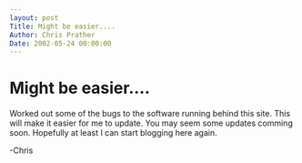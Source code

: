 ```yaml
---
layout: post
Title: Might be easier....  
Author: Chris Prather
Date: 2002-05-24 00:00:00
---
```


# Might be easier....
Worked out some of the bugs to the software running
behind this site. This will make it easier for me
to update. You may seem some updates comming soon.
Hopefully at least I can start blogging here
again.

-Chris
